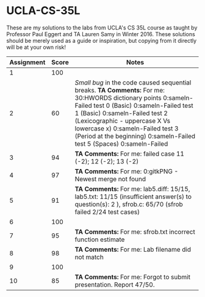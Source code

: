 # UCLA-CS-35L
These are my solutions to the labs from UCLA's CS 35L course as taught by Professor Paul Eggert and TA Lauren Samy in Winter 2016. These solutions should be merely used as a guide or inspiration, but copying from it directly will be at your own risk!

Assignment | Score | Notes
---- | ---- | ----
1 | 100 |
2 | 60 | _Small bug_ in the code caused sequential breaks. __TA Comments:__ For me: 30:HWORDS dictionary points 0:sameln-Failed test 0 (Basic) 0:sameln-Failed test 1 (Basic) 0:sameln-Failed test 2 (Lexicographic - uppercase X Vs lowercase x) 0:sameln-Failed test 3 (Period at the beginning) 0:sameln-Failed test 5 (Spaces) 0:sameln-Failed
3 | 94 | __TA Comments:__ For me: failed case 11 (-2); 12 (-2); 13 (-2)
4 | 97 | __TA Comments:__ For me: 0:gitkPNG - Newest merge not found
5 | 91 | __TA Comments:__ For me: lab5.diff: 15/15, lab5.txt: 11/15 (insufficient answer(s) to question(s): 2 ), sfrob.c: 65/70 (sfrob failed 2/24 test cases)
6 | 100 |
7 | 95 | __TA Comments:__ For me: sfrob.txt incorrect function estimate
8 | 98 | __TA Comments:__ For me: Lab filename did not match
9 | 100 |
10 | 85 | __TA Comments:__ For me: Forgot to submit presentation. Report 47/50.
